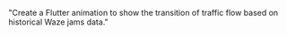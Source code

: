 "Create a Flutter animation to show the transition of traffic flow based on historical Waze jams data."